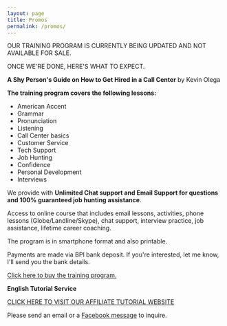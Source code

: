```yaml
---
layout: page
title: Promos
permalink: /promos/
---
```


OUR TRAINING PROGRAM IS CURRENTLY BEING UPDATED AND NOT AVAILABLE FOR SALE.

ONCE WE'RE DONE, HERE'S WHAT TO EXPECT.

**A Shy Person's Guide on How to Get Hired in a Call Center** by Kevin Olega

**The training program covers the following lessons:** 

- American Accent
- Grammar
- Pronunciation
- Listening
- Call Center basics 
- Customer Service
- Tech Support 
- Job Hunting
- Confidence
- Personal Development
- Interviews 

We provide with **Unlimited Chat support and Email Support for questions and 100% guaranteed job hunting assistance**.

Access to online course that includes email lessons, activities, phone lessons (Globe/Landline/Skype), chat support, interview practice, job assistance, lifetime career coaching.

The program is in smartphone format and also printable. 

Payments are made via BPI bank deposit. If you're interested, let me know, I'll send you the bank details.

[Click here to buy the training program.](https://goo.gl/forms/M1MbBbdhieN7Ouvc2)

**English Tutorial Service**

[CLICK HERE TO VISIT OUR AFFILIATE TUTORIAL WEBSITE](http://philippinesprivateenglishtutors.com/)

Please send an email or a [Facebook message](https://www.facebook.com/callcentertrainingtips/) to inquire.

